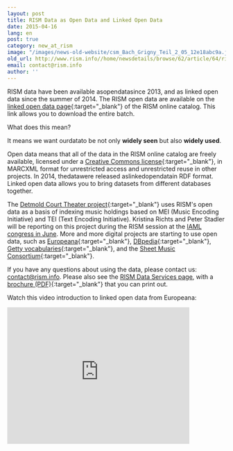 ```yaml
---
layout: post
title: RISM Data as Open Data and Linked Open Data
date: 2015-04-16
lang: en
post: true
category: new_at_rism
image: "/images/news-old-website/csm_Bach_Grigny_Teil_2_05_12e18abc9a.jpg"
old_url: http://www.rism.info//home/newsdetails/browse/62/article/64/rism-data-as-open-data-and-linked-open-data.html
email: contact@rism.info
author: ''
---
```


RISM data have been available asopendatasince 2013, and as linked open data since the summer of 2014. The RISM open data are available on the [linked open data page](https://opac.rism.info/index.php?id=8&L=1&id=8){:target="_blank"} of the RISM online catalog. This link allows you to download the entire batch.

What does this mean?

It means we want ourdatato be not only **widely seen** but also **widely used**.

Open data means that all of the data in the RISM online catalog are freely available, licensed under a [Creative Commons license](https://creativecommons.org/licenses/by/3.0/de/deed.en){:target="_blank"}, in MARCXML format for unrestricted access and unrestricted reuse in other projects. In 2014, thedatawere released aslinkedopendatain RDF format. Linked open data allows you to bring datasets from different databases together.

The [Detmold Court Theater project](http://hoftheater-detmold.de/){:target="_blank"} uses RISM's open data as a basis of indexing music holdings based on MEI (Music Encoding Initiative) and TEI (Text Encoding Initiative). Kristina Richts and Peter Stadler will be reporting on this project during the RISM session at the [IAML congress in June](http://www.musiclibraryassoc.org/BlankCustom.asp?page=IAML_IMS_2015 "external-link-new-window"). More and more digital projects are starting to use open data, such as [Europeana](http://labs.europeana.eu/api/linked-open-data/introduction/){:target="_blank"}, [DBpedia](http://wiki.dbpedia.org/Interlinking){:target="_blank"}, [Getty vocabularies](http://www.getty.edu/research/tools/vocabularies/lod/){:target="_blank"}, and the [Sheet Music Consortium](http://digital2.library.ucla.edu/sheetmusic/lod.html){:target="_blank"}.

If you have any questions about using the data, please contact us: [contact@rism.info](mailto:contact@rism.info). Please also see the [RISM Data Services page](/community/data-services.html), with a [brochure (PDF)](/resources-old-website/community-content/Zentralredaktion/rism_datendienste-edH_klein.pdf){:target="_blank"} that you can print out.


Watch this video introduction to linked open data from Europeana:

<iframe width="420" height="315" src="https://www.youtube.com/embed/uju4wT9uBIA" frameborder="0" allowfullscreen></iframe>


